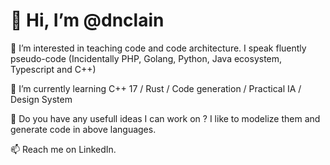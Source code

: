 # 👋 Hi, I’m @dnclain

👀 I’m interested in teaching code and code architecture. I speak fluently pseudo-code (Incidentally PHP, Golang, Python, Java ecosystem, Typescript and C++)

🌱 I’m currently learning C++ 17 / Rust / Code generation / Practical IA / Design System 

💞️ Do you have any usefull ideas I can work on ? I like to modelize them and generate code in above languages. 

📫 Reach me on LinkedIn.

<!---
dnclain/dnclain is a ✨ special ✨ repository because its `README.md` (this file) appears on your GitHub profile.
You can click the Preview link to take a look at your changes.
--->
